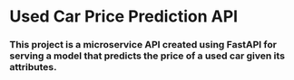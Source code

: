 # Used Car Price Prediction API

### This project is a microservice API created using FastAPI for serving a model that predicts the price of a used car given its attributes.
